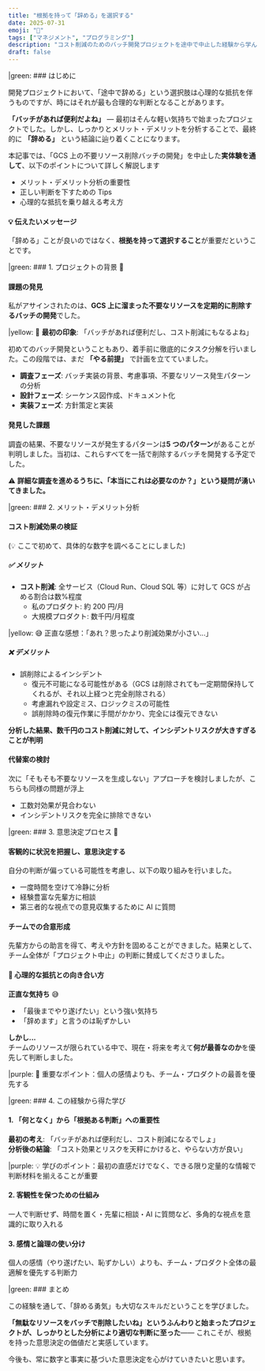 ```yaml
---
title: "根拠を持って「辞める」を選択する"
date: 2025-07-31
emoji: "🎯"
tags: ["マネジメント", "プログラミング"]
description: "コスト削減のためのバッチ開発プロジェクトを途中で中止した経験から学んだ、根拠に基づく意思決定の重要性について解説します。"
draft: false
---
```


|green: ### はじめに

開発プロジェクトにおいて、「途中で辞める」という選択肢は心理的な抵抗を伴うものですが、時にはそれが最も合理的な判断となることがあります。

**「バッチがあれば便利だよね」** — 最初はそんな軽い気持ちで始まったプロジェクトでした。しかし、しっかりとメリット・デメリットを分析することで、最終的に **「辞める」** という結論に辿り着くことになります。

本記事では、「GCS 上の不要リソース削除バッチの開発」を中止した**実体験を通して**、以下のポイントについて詳しく解説します

- メリット・デメリット分析の重要性
- 正しい判断を下すための Tips
- 心理的な抵抗を乗り越える考え方

#### 💡 伝えたいメッセージ

「辞める」ことが良いのではなく、**根拠を持って選択すること**が重要だということです。

|green: ### 1. プロジェクトの背景 🚀

####  課題の発見

私がアサインされたのは、**GCS 上に溜まった不要なリソースを定期的に削除するバッチの開発**でした。

|yellow: 💭 **最初の印象**: 「バッチがあれば便利だし、コスト削減にもなるよね」

初めてのバッチ開発ということもあり、着手前に徹底的にタスク分解を行いました。この段階では、まだ **「やる前提」** で計画を立てていました。

- **調査フェーズ**: バッチ実装の背景、考慮事項、不要なリソース発生パターンの分析
- **設計フェーズ**: シーケンス図作成、ドキュメント化
- **実装フェーズ**: 方針策定と実装

#### 発見した課題

調査の結果、不要なリソースが発生するパターンは**5 つのパターン**があることが判明しました。当初は、これらすべてを一括で削除するバッチを開発する予定でした。

⚠️ **詳細な調査を進めるうちに、「本当にこれは必要なのか？」という疑問が湧いてきました。**

|green: ### 2. メリット・デメリット分析

#### コスト削減効果の検証

(💡 ここで初めて、具体的な数字を調べることにしました)

##### ✅ メリット

- **コスト削減**: 全サービス（Cloud Run、Cloud SQL 等）に対して GCS が占める割合は数%程度
  - 私のプロダクト: 約 200 円/月
  - 大規模プロダクト: 数千円/月程度

|yellow: 😅 正直な感想：「あれ？思ったより削減効果が小さい...」

##### ❌ デメリット

- 誤削除によるインシデント
  - 復元不可能になる可能性がある（GCS は削除されても一定期間保持してくれるが、それ以上経つと完全削除される）
  - 考慮漏れや設定ミス、ロジックミスの可能性
  - 誤削除時の復元作業に手間がかかり、完全には復元できない

**分析した結果、数千円のコスト削減に対して、インシデントリスクが大きすぎることが判明**

#### 代替案の検討

次に「そもそも不要なリソースを生成しない」アプローチを検討しましたが、こちらも同様の問題が浮上

- 工数対効果が見合わない
- インシデントリスクを完全に排除できない

|green: ### 3. 意思決定プロセス 🤔

####  客観的に状況を把握し、意思決定する

自分の判断が偏っている可能性を考慮し、以下の取り組みを行いました。

- 一度時間を空けて冷静に分析
- 経験豊富な先輩方に相談
- 第三者的な視点での意見収集するために AI に質問

#### チームでの合意形成

先輩方からの助言を得て、考えや方針を固めることができました。結果として、チーム全体が「プロジェクト中止」の判断に賛成してくださりました。

#### 💭 心理的な抵抗との向き合い方

**正直な気持ち** 😅

- 「最後までやり遂げたい」という強い気持ち
- 「辞めます」と言うのは恥ずかしい

**しかし...**  
チームのリソースが限られている中で、現在・将来を考えて**何が最善なのか**を優先して判断しました。

|purple: 🎯 重要なポイント：個人の感情よりも、チーム・プロダクトの最善を優先する

|green: ### 4. この経験から得た学び

#### 1. 「何となく」から「根拠ある判断」への重要性

**最初の考え**: 「バッチがあれば便利だし、コスト削減になるでしょ」  
**分析後の結論**: 「コスト効果とリスクを天秤にかけると、やらない方が良い」

|purple: 💡 学びのポイント：最初の直感だけでなく、できる限り定量的な情報で判断材料を揃えることが重要

#### 2. 客観性を保つための仕組み

一人で判断せず、時間を置く・先輩に相談・AI に質問など、多角的な視点を意識的に取り入れる

#### 3. 感情と論理の使い分け

個人の感情（やり遂げたい、恥ずかしい）よりも、チーム・プロダクト全体の最適解を優先する判断力

|green: ### まとめ

この経験を通して、「辞める勇気」も大切なスキルだということを学びました。

**「無駄なリソースをバッチで削除したいね」というふんわりと始まったプロジェクトが、しっかりとした分析により適切な判断に至った**—— これこそが、根拠を持った意思決定の価値だと実感しています。

今後も、常に数字と事実に基づいた意思決定を心がけていきたいと思います。
